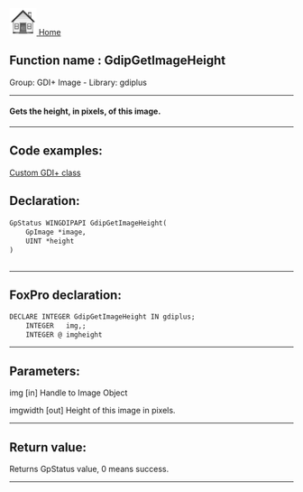 [<img src="../../images/home.png"> Home ](https://github.com/VFPX/Win32API)  

## Function name : GdipGetImageHeight
Group: GDI+ Image - Library: gdiplus    
***  


#### Gets the height, in pixels, of this image.
***  


## Code examples:
[Custom GDI+ class](../../samples/sample_450.md)  

## Declaration:
```foxpro  
GpStatus WINGDIPAPI GdipGetImageHeight(
	GpImage *image,
	UINT *height
)
  
```  
***  


## FoxPro declaration:
```foxpro  
DECLARE INTEGER GdipGetImageHeight IN gdiplus;
	INTEGER   img,;
	INTEGER @ imgheight  
```  
***  


## Parameters:
img
[in] Handle to Image Object

imgwidth
[out] Height of this image in pixels.  
***  


## Return value:
Returns GpStatus value, 0 means success.  
***  


